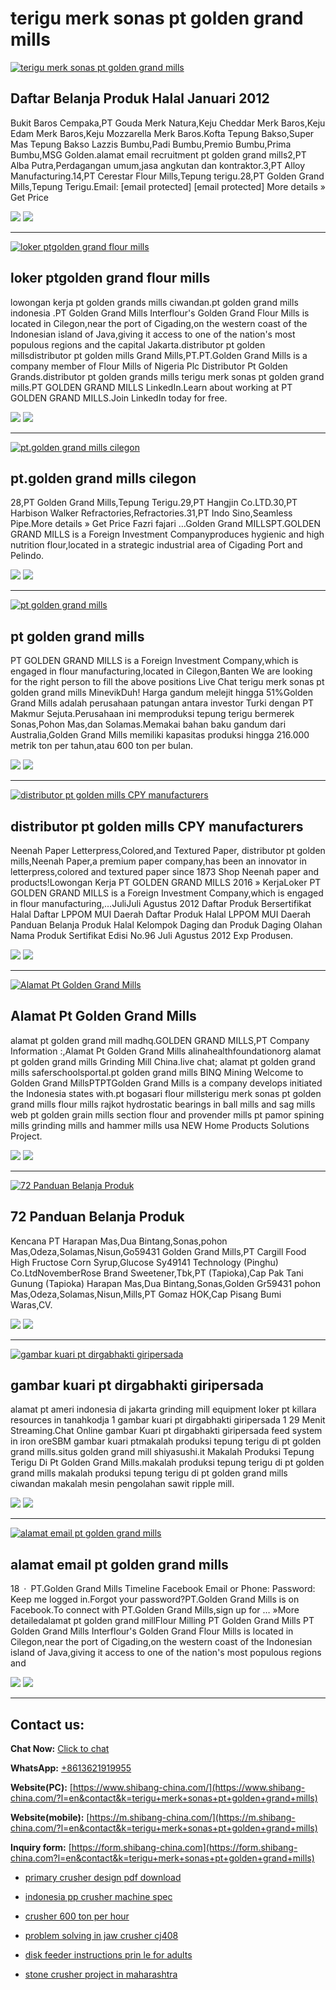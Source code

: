 # terigu merk sonas pt golden grand mills

<a href="https://swt.shibang-china.com/?l=en&img&k=terigu+merk+sonas+pt+golden+grand+mills" target="_blank">![terigu merk sonas pt golden grand mills](http://static.shibang-china.com/all-800x300/773.jpg)</a>

## Daftar Belanja Produk Halal Januari 2012
Bukit Baros Cempaka,PT Gouda Merk Natura,Keju Cheddar Merk Baros,Keju Edam Merk Baros,Keju Mozzarella Merk Baros.Kofta Tepung Bakso,Super Mas Tepung Bakso Lazzis Bumbu,Padi Bumbu,Premio Bumbu,Prima Bumbu,MSG Golden.alamat email recruitment pt golden grand mills2,PT Alba Putra,Perdagangan umum,jasa angkutan dan kontraktor.3,PT Alloy Manufacturing.14,PT Cerestar Flour Mills,Tepung terigu.28,PT Golden Grand Mills,Tepung Terigu.Email: [email protected] [email protected] More details &#187; Get Price


<a href="https://whatsapp.shibangsoft.com/WhatsApp.php" target="_blank" title="WhatsApp">![](http://static.shibang-china.com/icon/whatsapp.png)</a> <a href="https://swt.shibang-china.com/?l=en&icon&k=terigu+merk+sonas+pt+golden+grand+mills" target="_blank">![](http://static.shibang-china.com/icon/chat-en.png)</a>

---

<a href="https://swt.shibang-china.com/?l=en&img&k=terigu+merk+sonas+pt+golden+grand+mills" target="_blank">![loker ptgolden grand flour mills](http://static.shibang-china.com/all-800x300/635.jpg)</a>

## loker ptgolden grand flour mills
lowongan kerja pt golden grands mills ciwandan.pt golden grand mills indonesia .PT Golden Grand Mills Interflour's Golden Grand Flour Mills is located in Cilegon,near the port of Cigading,on the western coast of the Indonesian island of Java,giving it access to one of the nation's most populous regions and the capital Jakarta.distributor pt golden millsdistributor pt golden mills Grand Mills,PT.PT.Golden Grand Mills is a company member of Flour Mills of Nigeria Plc Distributor Pt Golden Grands.distributor pt golden grands mills terigu merk sonas pt golden grand mills.PT GOLDEN GRAND MILLS LinkedIn.Learn about working at PT GOLDEN GRAND MILLS.Join LinkedIn today for free.


<a href="https://whatsapp.shibangsoft.com/WhatsApp.php" target="_blank" title="WhatsApp">![](http://static.shibang-china.com/icon/whatsapp.png)</a> <a href="https://swt.shibang-china.com/?l=en&icon&k=terigu+merk+sonas+pt+golden+grand+mills" target="_blank">![](http://static.shibang-china.com/icon/chat-en.png)</a>

---

<a href="https://swt.shibang-china.com/?l=en&img&k=terigu+merk+sonas+pt+golden+grand+mills" target="_blank">![pt.golden grand mills cilegon](http://static.shibang-china.com/all-800x300/545.jpg)</a>

## pt.golden grand mills cilegon
28,PT Golden Grand Mills,Tepung Terigu.29,PT Hangjin Co.LTD.30,PT Harbison Walker Refractories,Refractories.31,PT Indo Sino,Seamless Pipe.More details &#187; Get Price Fazri fajari …Golden Grand MILLSPT.GOLDEN GRAND MILLS is a Foreign Investment Companyproduces hygienic and high nutrition flour,located in a strategic industrial area of Cigading Port and Pelindo.


<a href="https://whatsapp.shibangsoft.com/WhatsApp.php" target="_blank" title="WhatsApp">![](http://static.shibang-china.com/icon/whatsapp.png)</a> <a href="https://swt.shibang-china.com/?l=en&icon&k=terigu+merk+sonas+pt+golden+grand+mills" target="_blank">![](http://static.shibang-china.com/icon/chat-en.png)</a>

---

<a href="https://swt.shibang-china.com/?l=en&img&k=terigu+merk+sonas+pt+golden+grand+mills" target="_blank">![pt golden grand mills](http://static.shibang-china.com/all-800x300/939.jpg)</a>

## pt golden grand mills
PT GOLDEN GRAND MILLS is a Foreign Investment Company,which is engaged in flour manufacturing,located in Cilegon,Banten We are looking for the right person to fill the above positions Live Chat terigu merk sonas pt golden grand mills MinevikDuh! Harga gandum melejit hingga 51%Golden Grand Mills adalah perusahaan patungan antara investor Turki dengan PT Makmur Sejuta.Perusahaan ini memproduksi tepung terigu bermerek Sonas,Pohon Mas,dan Solamas.Memakai bahan baku gandum dari Australia,Golden Grand Mills memiliki kapasitas produksi hingga 216.000 metrik ton per tahun,atau 600 ton per bulan.


<a href="https://whatsapp.shibangsoft.com/WhatsApp.php" target="_blank" title="WhatsApp">![](http://static.shibang-china.com/icon/whatsapp.png)</a> <a href="https://swt.shibang-china.com/?l=en&icon&k=terigu+merk+sonas+pt+golden+grand+mills" target="_blank">![](http://static.shibang-china.com/icon/chat-en.png)</a>

---

<a href="https://swt.shibang-china.com/?l=en&img&k=terigu+merk+sonas+pt+golden+grand+mills" target="_blank">![distributor pt golden mills CPY manufacturers](http://static.shibang-china.com/all-800x300/43.jpg)</a>

## distributor pt golden mills CPY manufacturers
Neenah Paper Letterpress,Colored,and Textured Paper, distributor pt golden mills,Neenah Paper,a premium paper company,has been an innovator in letterpress,colored and textured paper since 1873 Shop Neenah paper and products!Lowongan Kerja PT GOLDEN GRAND MILLS 2016 &#187; KerjaLoker PT GOLDEN GRAND MILLS is a Foreign Investment Company,which is engaged in flour manufacturing,…JuliJuli Agustus 2012 Daftar Produk Bersertifikat Halal Daftar LPPOM MUI Daerah Daftar Produk Halal LPPOM MUI Daerah Panduan Belanja Produk Halal Kelompok Daging dan Produk Daging Olahan Nama Produk Sertifikat Edisi No.96 Juli Agustus 2012 Exp Produsen.


<a href="https://whatsapp.shibangsoft.com/WhatsApp.php" target="_blank" title="WhatsApp">![](http://static.shibang-china.com/icon/whatsapp.png)</a> <a href="https://swt.shibang-china.com/?l=en&icon&k=terigu+merk+sonas+pt+golden+grand+mills" target="_blank">![](http://static.shibang-china.com/icon/chat-en.png)</a>

---

<a href="https://swt.shibang-china.com/?l=en&img&k=terigu+merk+sonas+pt+golden+grand+mills" target="_blank">![Alamat Pt Golden Grand Mills](http://static.shibang-china.com/all-800x300/429.jpg)</a>

## Alamat Pt Golden Grand Mills
alamat pt golden grand mill madhq.GOLDEN GRAND MILLS,PT Company Information :,Alamat Pt Golden Grand Mills alinahealthfoundationorg alamat pt golden grand mills Grinding Mill China.live chat; alamat pt golden grand mills saferschoolsportal.pt golden grand mills BINQ Mining Welcome to Golden Grand MillsPTPTGolden Grand Mills is a company develops initiated the Indonesia states with.pt bogasari flour millsterigu merk sonas pt golden grand mills flour mills rajkot hydrostatic bearings in ball mills and sag mills web pt golden grain mills section flour and provender mills pt pamor spining mills grinding mills and hammer mills usa NEW Home Products Solutions Project.


<a href="https://whatsapp.shibangsoft.com/WhatsApp.php" target="_blank" title="WhatsApp">![](http://static.shibang-china.com/icon/whatsapp.png)</a> <a href="https://swt.shibang-china.com/?l=en&icon&k=terigu+merk+sonas+pt+golden+grand+mills" target="_blank">![](http://static.shibang-china.com/icon/chat-en.png)</a>

---

<a href="https://swt.shibang-china.com/?l=en&img&k=terigu+merk+sonas+pt+golden+grand+mills" target="_blank">![72 Panduan Belanja Produk](http://static.shibang-china.com/all-800x300/859.jpg)</a>

## 72 Panduan Belanja Produk
Kencana PT Harapan Mas,Dua Bintang,Sonas,pohon Mas,Odeza,Solamas,Nisun,Go59431 Golden Grand Mills,PT Cargill Food High Fructose Corn Syrup,Glucose Sy49141 Technology (Pinghu) Co.LtdNovemberRose Brand Sweetener,Tbk,PT (Tapioka),Cap Pak Tani Gunung (Tapioka) Harapan Mas,Dua Bintang,Sonas,Golden Gr59431 pohon Mas,Odeza,Solamas,Nisun,Mills,PT Gomaz HOK,Cap Pisang Bumi Waras,CV.


<a href="https://whatsapp.shibangsoft.com/WhatsApp.php" target="_blank" title="WhatsApp">![](http://static.shibang-china.com/icon/whatsapp.png)</a> <a href="https://swt.shibang-china.com/?l=en&icon&k=terigu+merk+sonas+pt+golden+grand+mills" target="_blank">![](http://static.shibang-china.com/icon/chat-en.png)</a>

---

<a href="https://swt.shibang-china.com/?l=en&img&k=terigu+merk+sonas+pt+golden+grand+mills" target="_blank">![gambar kuari pt dirgabhakti giripersada](http://static.shibang-china.com/all-800x300/65.jpg)</a>

## gambar kuari pt dirgabhakti giripersada
alamat pt ameri indonesia di jakarta grinding mill equipment loker pt killara resources in tanahkodja 1 gambar kuari pt dirgabhakti giripersada 1 29 Menit Streaming.Chat Online gambar Kuari pt dirgabhakti giripersada feed system in iron oreSBM gambar kuari ptmakalah produksi tepung terigu di pt golden grand mills.situs golden grand mill shiyasushi.it Makalah Produksi Tepung Terigu Di Pt Golden Grand Mills.makalah produksi tepung terigu di pt golden grand mills makalah produksi tepung terigu di pt golden grand mills ciwandan makalah mesin pengolahan sawit ripple mill.


<a href="https://whatsapp.shibangsoft.com/WhatsApp.php" target="_blank" title="WhatsApp">![](http://static.shibang-china.com/icon/whatsapp.png)</a> <a href="https://swt.shibang-china.com/?l=en&icon&k=terigu+merk+sonas+pt+golden+grand+mills" target="_blank">![](http://static.shibang-china.com/icon/chat-en.png)</a>

---

<a href="https://swt.shibang-china.com/?l=en&img&k=terigu+merk+sonas+pt+golden+grand+mills" target="_blank">![alamat email pt golden grand mills](http://static.shibang-china.com/all-800x300/704.jpg)</a>

## alamat email pt golden grand mills
18&ensp;&#0183;&ensp;PT.Golden Grand Mills Timeline Facebook Email or Phone: Password: Keep me logged in.Forgot your password?PT.Golden Grand Mills is on Facebook.To connect with PT.Golden Grand Mills,sign up for … &#187;More detailedalamat pt golden grand millFlour Milling PT Golden Grand Mills PT Golden Grand Mills Interflour's Golden Grand Flour Mills is located in Cilegon,near the port of Cigading,on the western coast of the Indonesian island of Java,giving it access to one of the nation's most populous regions and


<a href="https://whatsapp.shibangsoft.com/WhatsApp.php" target="_blank" title="WhatsApp">![](http://static.shibang-china.com/icon/whatsapp.png)</a> <a href="https://swt.shibang-china.com/?l=en&icon&k=terigu+merk+sonas+pt+golden+grand+mills" target="_blank">![](http://static.shibang-china.com/icon/chat-en.png)</a>

---
## Contact us:

**Chat Now:** [Click to chat](https://swt.shibang-china.com?l=en&contact&k=terigu+merk+sonas+pt+golden+grand+mills)

**WhatsApp:**  [+8613621919955](https://whatsapp.shibangsoft.com/WhatsApp.php)

**Website(PC):** [https://www.shibang-china.com/](https://www.shibang-china.com/?l=en&contact&k=terigu+merk+sonas+pt+golden+grand+mills)

**Website(mobile):** [https://m.shibang-china.com/](https://m.shibang-china.com/?l=en&contact&k=terigu+merk+sonas+pt+golden+grand+mills)

**Inquiry form:** [https://form.shibang-china.com](https://form.shibang-china.com?l=en&contact&k=terigu+merk+sonas+pt+golden+grand+mills)

* [primary crusher design pdf download](../166/primary%20crusher%20design%20pdf%20download.md)

* [indonesia pp crusher machine spec](../170/indonesia%20pp%20crusher%20machine%20spec.md)

* [crusher 600 ton per hour](../165/crusher%20600%20ton%20per%20hour.md)

* [problem solving in jaw crusher cj408](../167/problem%20solving%20in%20jaw%20crusher%20cj408.md)

* [disk feeder instructions prin le for adults](../169/disk%20feeder%20instructions%20prin%20le%20for%20adults.md)

* [stone crusher project in maharashtra](../168/stone%20crusher%20project%20in%20maharashtra.md)